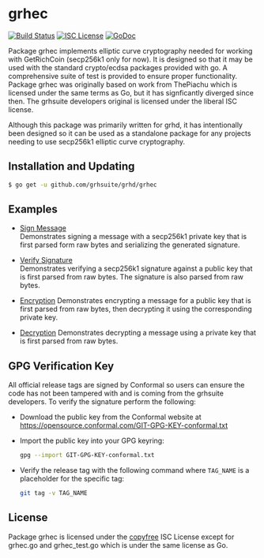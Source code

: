 grhec
=====

[![Build Status](https://travis-ci.org/grhsuite/grhd.png?branch=master)](https://travis-ci.org/grhsuite/grhec)
[![ISC License](http://img.shields.io/badge/license-ISC-blue.svg)](http://copyfree.org)
[![GoDoc](https://godoc.org/github.com/grhsuite/grhd/grhec?status.png)](http://godoc.org/github.com/grhsuite/grhd/grhec)

Package grhec implements elliptic curve cryptography needed for working with
GetRichCoin (secp256k1 only for now). It is designed so that it may be used with the
standard crypto/ecdsa packages provided with go.  A comprehensive suite of test
is provided to ensure proper functionality.  Package grhec was originally based
on work from ThePiachu which is licensed under the same terms as Go, but it has
signficantly diverged since then.  The grhsuite developers original is licensed
under the liberal ISC license.

Although this package was primarily written for grhd, it has intentionally been
designed so it can be used as a standalone package for any projects needing to
use secp256k1 elliptic curve cryptography.

## Installation and Updating

```bash
$ go get -u github.com/grhsuite/grhd/grhec
```

## Examples

* [Sign Message](http://godoc.org/github.com/grhsuite/grhd/grhec#example-package--SignMessage)  
  Demonstrates signing a message with a secp256k1 private key that is first
  parsed form raw bytes and serializing the generated signature.

* [Verify Signature](http://godoc.org/github.com/grhsuite/grhd/grhec#example-package--VerifySignature)  
  Demonstrates verifying a secp256k1 signature against a public key that is
  first parsed from raw bytes.  The signature is also parsed from raw bytes.

* [Encryption](http://godoc.org/github.com/grhsuite/grhd/grhec#example-package--EncryptMessage)
  Demonstrates encrypting a message for a public key that is first parsed from
  raw bytes, then decrypting it using the corresponding private key.

* [Decryption](http://godoc.org/github.com/grhsuite/grhd/grhec#example-package--DecryptMessage)
  Demonstrates decrypting a message using a private key that is first parsed
  from raw bytes.

## GPG Verification Key

All official release tags are signed by Conformal so users can ensure the code
has not been tampered with and is coming from the grhsuite developers.  To
verify the signature perform the following:

- Download the public key from the Conformal website at
  https://opensource.conformal.com/GIT-GPG-KEY-conformal.txt

- Import the public key into your GPG keyring:
  ```bash
  gpg --import GIT-GPG-KEY-conformal.txt
  ```

- Verify the release tag with the following command where `TAG_NAME` is a
  placeholder for the specific tag:
  ```bash
  git tag -v TAG_NAME
  ```

## License

Package grhec is licensed under the [copyfree](http://copyfree.org) ISC License
except for grhec.go and grhec_test.go which is under the same license as Go.


